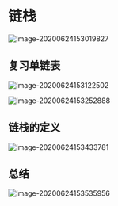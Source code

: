 # 链栈

![image-20200624153019827](https://cdn.jsdelivr.net/gh/KimYangOfCat/MyPicStorage/2021-CSPostgraduate-408/20200810010327.jpg)

## 复习单链表

![image-20200624153122502](https://cdn.jsdelivr.net/gh/KimYangOfCat/MyPicStorage/2021-CSPostgraduate-408/20200810010335.jpg)

![image-20200624153252888](https://cdn.jsdelivr.net/gh/KimYangOfCat/MyPicStorage/2021-CSPostgraduate-408/20200810010340.jpg)

## 链栈的定义

![image-20200624153433781](https://cdn.jsdelivr.net/gh/KimYangOfCat/MyPicStorage/2021-CSPostgraduate-408/20200810010345.jpg)

## 总结

![image-20200624153535956](https://cdn.jsdelivr.net/gh/KimYangOfCat/MyPicStorage/2021-CSPostgraduate-408/20200810010350.jpg)


<!-- 评论模块，不可删除 -->
<Vssue  />